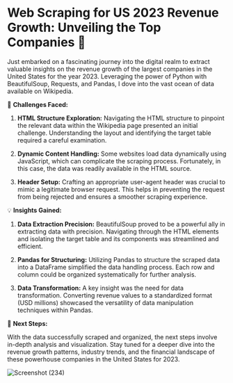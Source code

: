 <h1>Web Scraping for US 2023 Revenue Growth: Unveiling the Top Companies 🚀</h1>

Just embarked on a fascinating journey into the digital realm to extract valuable insights on the revenue growth of the largest companies in the United States for the year 2023. Leveraging the power of Python with BeautifulSoup, Requests, and Pandas, I dove into the vast ocean of data available on Wikipedia.

🧐 **Challenges Faced:**

1. **HTML Structure Exploration:** Navigating the HTML structure to pinpoint the relevant data within the Wikipedia page presented an initial challenge. Understanding the layout and identifying the target table required a careful examination.

2. **Dynamic Content Handling:** Some websites load data dynamically using JavaScript, which can complicate the scraping process. Fortunately, in this case, the data was readily available in the HTML source.

3. **Header Setup:** Crafting an appropriate user-agent header was crucial to mimic a legitimate browser request. This helps in preventing the request from being rejected and ensures a smoother scraping experience.

💡 **Insights Gained:**

1. **Data Extraction Precision:** BeautifulSoup proved to be a powerful ally in extracting data with precision. Navigating through the HTML elements and isolating the target table and its components was streamlined and efficient.

2. **Pandas for Structuring:** Utilizing Pandas to structure the scraped data into a DataFrame simplified the data handling process. Each row and column could be organized systematically for further analysis.

3. **Data Transformation:** A key insight was the need for data transformation. Converting revenue values to a standardized format (USD millions) showcased the versatility of data manipulation techniques within Pandas.

🚧 **Next Steps:**

With the data successfully scraped and organized, the next steps involve in-depth analysis and visualization. Stay tuned for a deeper dive into the revenue growth patterns, industry trends, and the financial landscape of these powerhouse companies in the United States for 2023.

![Screenshot (234)](https://github.com/rajesh9943/Prepinsta_week-4_Assignment/assets/98160008/1c413daf-ea1d-4a96-bf7b-9578c47c5507)
